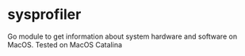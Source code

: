 # sysprofiler
Go module to get information about system hardware and software on MacOS. Tested on MacOS Catalina
